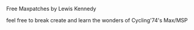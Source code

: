 Free Maxpatches by Lewis Kennedy 



feel free to break create and learn the wonders of Cycling'74's Max/MSP

